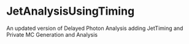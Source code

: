 JetAnalysisUsingTiming
======================

An updated version of Delayed Photon Analysis adding JetTiming and Private MC Generation and Analysis
